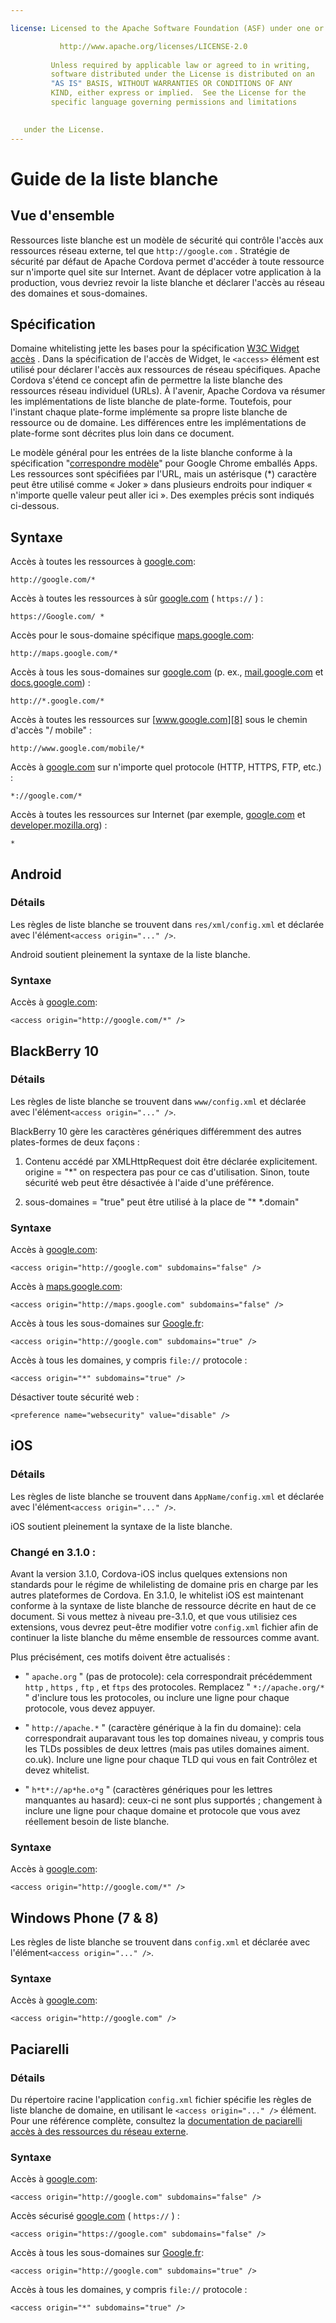 ```yaml
---

license: Licensed to the Apache Software Foundation (ASF) under one or more contributor license agreements. See the NOTICE file distributed with this work for additional information regarding copyright ownership. The ASF licenses this file to you under the Apache License, Version 2.0 (the "License"); you may not use this file except in compliance with the License. You may obtain a copy of the License at

           http://www.apache.org/licenses/LICENSE-2.0
    
         Unless required by applicable law or agreed to in writing,
         software distributed under the License is distributed on an
         "AS IS" BASIS, WITHOUT WARRANTIES OR CONDITIONS OF ANY
         KIND, either express or implied.  See the License for the
         specific language governing permissions and limitations
    

   under the License.
---
```


# Guide de la liste blanche

## Vue d'ensemble

Ressources liste blanche est un modèle de sécurité qui contrôle l'accès aux ressources réseau externe, tel que `http://google.com` . Stratégie de sécurité par défaut de Apache Cordova permet d'accéder à toute ressource sur n'importe quel site sur Internet. Avant de déplacer votre application à la production, vous devriez revoir la liste blanche et déclarer l'accès au réseau des domaines et sous-domaines.

## Spécification

Domaine whitelisting jette les bases pour la spécification [W3C Widget accès][1] . Dans la spécification de l'accès de Widget, le `<access>` élément est utilisé pour déclarer l'accès aux ressources de réseau spécifiques. Apache Cordova s'étend ce concept afin de permettre la liste blanche des ressources réseau individuel (URLs). À l'avenir, Apache Cordova va résumer les implémentations de liste blanche de plate-forme. Toutefois, pour l'instant chaque plate-forme implémente sa propre liste blanche de ressource ou de domaine. Les différences entre les implémentations de plate-forme sont décrites plus loin dans ce document.

 [1]: http://www.w3.org/TR/widgets-access/

Le modèle général pour les entrées de la liste blanche conforme à la spécification "[correspondre modèle][2]" pour Google Chrome emballés Apps. Les ressources sont spécifiées par l'URL, mais un astérisque (*) caractère peut être utilisé comme « Joker » dans plusieurs endroits pour indiquer « n'importe quelle valeur peut aller ici ». Des exemples précis sont indiqués ci-dessous.

 [2]: http://developer.chrome.com/apps/match_patterns.html

## Syntaxe

Accès à toutes les ressources à [google.com][3]:

 [3]: http://google.com

    http://google.com/*
    

Accès à toutes les ressources à sûr [google.com][4] ( `https://` ) :

 [4]: https://google.com

    https://Google.com/ *
    

Accès pour le sous-domaine spécifique [maps.google.com][5]:

 [5]: http://maps.google.com

    http://maps.google.com/*
    

Accès à tous les sous-domaines sur [google.com][3] (p. ex., [mail.google.com][6] et [docs.google.com][7]) :

 [6]: http://mail.google.com
 [7]: http://docs.google.com

    http://*.google.com/*
    

Accès à toutes les ressources sur [www.google.com][8] sous le chemin d'accès "/ mobile" :

 [8]: http://www.google.com

    http://www.google.com/mobile/*
    

Accès à [google.com][3] sur n'importe quel protocole (HTTP, HTTPS, FTP, etc.) :

    *://google.com/*
    

Accès à toutes les ressources sur Internet (par exemple, [google.com][3] et [developer.mozilla.org][9]) :

 [9]: http://developer.mozilla.org

    *
    

## Android

### Détails

Les règles de liste blanche se trouvent dans `res/xml/config.xml` et déclarée avec l'élément`<access origin="..." />`.

Android soutient pleinement la syntaxe de la liste blanche.

### Syntaxe

Accès à [google.com][3]:

    <access origin="http://google.com/*" />
    

## BlackBerry 10

### Détails

Les règles de liste blanche se trouvent dans `www/config.xml` et déclarée avec l'élément`<access origin="..." />`.

BlackBerry 10 gère les caractères génériques différemment des autres plates-formes de deux façons :

1) Contenu accédé par XMLHttpRequest doit être déclarée explicitement. origine = "*" on respectera pas pour ce cas d'utilisation. Sinon, toute sécurité web peut être désactivée à l'aide d'une préférence.

2) sous-domaines = "true" peut être utilisé à la place de "* *.domain"

### Syntaxe

Accès à [google.com][3]:

    <access origin="http://google.com" subdomains="false" />
    

Accès à [maps.google.com][5]:

    <access origin="http://maps.google.com" subdomains="false" />
    

Accès à tous les sous-domaines sur [Google.fr][3]:

    <access origin="http://google.com" subdomains="true" />
    

Accès à tous les domaines, y compris `file://` protocole :

    <access origin="*" subdomains="true" />
    

Désactiver toute sécurité web :

    <preference name="websecurity" value="disable" />
    

## iOS

### Détails

Les règles de liste blanche se trouvent dans `AppName/config.xml` et déclarée avec l'élément`<access origin="..." />`.

iOS soutient pleinement la syntaxe de la liste blanche.

### Changé en 3.1.0 :

Avant la version 3.1.0, Cordova-iOS inclus quelques extensions non standards pour le régime de whilelisting de domaine pris en charge par les autres plateformes de Cordova. En 3.1.0, le whitelist iOS est maintenant conforme à la syntaxe de liste blanche de ressource décrite en haut de ce document. Si vous mettez à niveau pre-3.1.0, et que vous utilisiez ces extensions, vous devrez peut-être modifier votre `config.xml` fichier afin de continuer la liste blanche du même ensemble de ressources comme avant.

Plus précisément, ces motifs doivent être actualisés :

*   " `apache.org` " (pas de protocole): cela correspondrait précédemment `http` , `https` , `ftp` , et `ftps` des protocoles. Remplacez " `*://apache.org/*` " d'inclure tous les protocoles, ou inclure une ligne pour chaque protocole, vous devez appuyer.

*   " `http://apache.*` " (caractère générique à la fin du domaine): cela correspondrait auparavant tous les top domaines niveau, y compris tous les TLDs possibles de deux lettres (mais pas utiles domaines aiment. co.uk). Inclure une ligne pour chaque TLD qui vous en fait Contrôlez et devez whitelist.

*   " `h*t*://ap*he.o*g` " (caractères génériques pour les lettres manquantes au hasard): ceux-ci ne sont plus supportés ; changement à inclure une ligne pour chaque domaine et protocole que vous avez réellement besoin de liste blanche.

### Syntaxe

Accès à [google.com][3]:

    <access origin="http://google.com/*" />
    

## Windows Phone (7 & 8)

Les règles de liste blanche se trouvent dans `config.xml` et déclarée avec l'élément`<access origin="..." />`.

### Syntaxe

Accès à [google.com][3]:

    <access origin="http://google.com" />
    

## Paciarelli

### Détails

Du répertoire racine l'application `config.xml` fichier spécifie les règles de liste blanche de domaine, en utilisant le `<access origin="..." />` élément. Pour une référence complète, consultez la [documentation de paciarelli accès à des ressources du réseau externe][10].

 [10]: https://developer.tizen.org/help/topic/org.tizen.help.gs/Creating%20a%20Project.html?path=0_1_1_4#8814682_CreatingaProject-AccessingExternalNetworkResources

### Syntaxe

Accès à [google.com][3]:

    <access origin="http://google.com" subdomains="false" />
    

Accès sécurisé [google.com][4] ( `https://` ) :

    <access origin="https://google.com" subdomains="false" />
    

Accès à tous les sous-domaines sur [Google.fr][3]:

    <access origin="http://google.com" subdomains="true" />
    

Accès à tous les domaines, y compris `file://` protocole :

    <access origin="*" subdomains="true" />